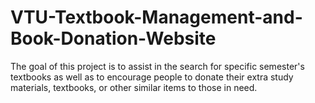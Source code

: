 # VTU-Textbook-Management-and-Book-Donation-Website
The goal of this project is to assist in the search for specific semester's textbooks as well as to encourage people to donate their extra study materials, textbooks, or other similar items to those in need.
